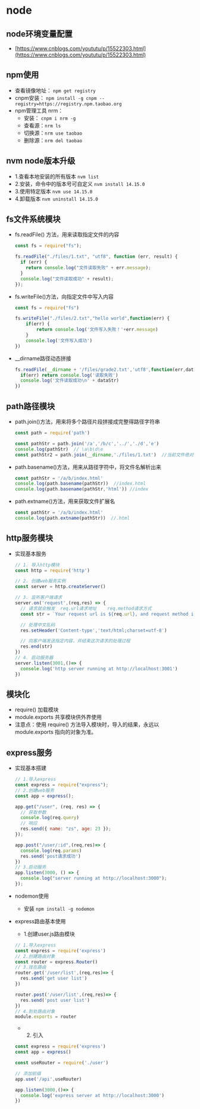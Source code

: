# node

## node环境变量配置

- [https://www.cnblogs.com/yoututu/p/15522303.html](https://www.cnblogs.com/yoututu/p/15522303.html)

## npm使用

- 查看镜像地址： `npm get registry`
- cnpm安装：      `npm install -g cnpm --registry=https://registry.npm.taobao.org`
- npm管理工具 nrm：
  - 安装：    `cnpm i nrm -g`
  - 查看源：`nrm ls`
  - 切换源：`nrm use taobao`
  - 删除源：`nrm del taobao`

## nvm node版本升级

- 1.查看本地安装的所有版本   `nvm list `
- 2.安装，命令中的版本号可自定义 `nvm install 14.15.0`
- 3.使用特定版本 `nvm use 14.15.0`
- 4.卸载版本 `nvm uninstall 14.15.0`

## fs文件系统模块

- fs.readFile() 方法，用来读取指定文件的内容

  ```js
  const fs = require("fs");
  
  fs.readFile("./files/1.txt", "utf8", function (err, result) {
    if (err) {
      return console.log("文件读取失败" + err.message);
    }
    console.log("文件读取成功" + result);
  });
  ```


- fs.writeFile()方法，向指定文件中写入内容

  ```js
  const fs = require("fs")
  
  fs.writeFile("./files/2.txt","hello world",function(err) {
      if(err) {
          return console.log('文件写入失败！'+err.message)
      }
      console.log('文件写入成功')
  })
  ```

- __dirname路径动态拼接

  ```js
  fs.readFile(__dirname + '/files/grade2.txt','utf8',function(err,dataStr) {
    if(err) return console.log('读取失败')
    console.log('文件读取成功\n' + dataStr)
  })
  ```

## path路径模块

- path.join()方法，用来将多个路径片段拼接成完整得路径字符串

  ```js
  const path = require('path')
  
  const pathStr = path.join('/a','/b/c','../','./d','e')
  console.log(pathStr)  // \a\b\d\e
  const pathStr2 = path.join(__dirname,'./files/1.txt')  //当前文件绝对路径
  ```

- path.basename()方法，用来从路径字符中，将文件名解析出来

  ```js
  const pathStr = '/a/b/index.html'
  console.log(path.basename(pathStr))  //index.html
  console.log(path.basename(pathStr,'html')) //index
  ```

- path.extname()方法，用来获取文件扩展名

  ```js
  const pathStr = '/a/b/index.html'
  console.log(path.extname(pathStr))  //.html
  ```

## http服务模块

- 实现基本服务

  ```js
  // 1. 导入http模块
  const http = require('http')
  
  // 2. 创建web服务实例
  const server = http.createServer()
  
  // 3. 监听客户端请求
  server.on('request',(req,res) => {
    // 请求就会触发  req.url请求地址    req.method请求方式
    const str = `Your request url is ${req.url}, and request method is ${req.method}`
  
    // 处理中文乱码
    res.setHeader('Content-type','text/html;charset=utf-8')
  
    // 向客户端发送指定内容，并结束这次请求的处理过程
    res.end(str)
  })
  // 4. 启动服务器
  server.listen(3001,()=> {
    console.log('http server running at http://localhost:3001')
  })
  ```


## 模块化

- require()  加载模块
- module.exports  共享模块供外界使用
- 注意点：使用 require() 方法导入模块时，导入的结果，永远以 module.exports 指向的对象为准。

## express服务

- 实现基本搭建

  ```js
  // 1.导入express
  const express = require("express");
  // 2.创建web服务
  const app = express();
  
  app.get("/user", (req, res) => {
    // 获取参数
    console.log(req.query)
    // 响应
    res.send({ name: "zs", age: 23 });
  });
  
  app.post("/user/:id",(req,res)=> {
    console.log(req.params)
    res.send('post请求成功')
  })
  // 3.启动服务
  app.listen(3000, () => {
    console.log("server running at http://localhost:3000");
  });
  
  ```

- nodemon使用
  - 安装 `npm install -g nodemon`
  
- express路由基本使用

  - 1.创建user.js路由模块

  ```js
  // 1.导入express
  const express = require('express')
  // 2.创建路由对象
  const router = express.Router()
  // 3.挂在路由
  router.get('/user/list',(req,res)=> {
    res.send('get user list')
  })
  
  router.post('/user/list',(req,res)=> {
    res.send('post user list')
  })
  // 4.到处路由对象
  module.exports = router
  ```

  - 2. 引入

  ```js
  const express = require('express')
  const app = express()
  
  const useRouter = require('./user')
  
  // 添加前缀
  app.use('/api',useRouter)
  
  app.listen(3000,()=> {
    console.log('express server at http://localhost:3000')
  })
  ```